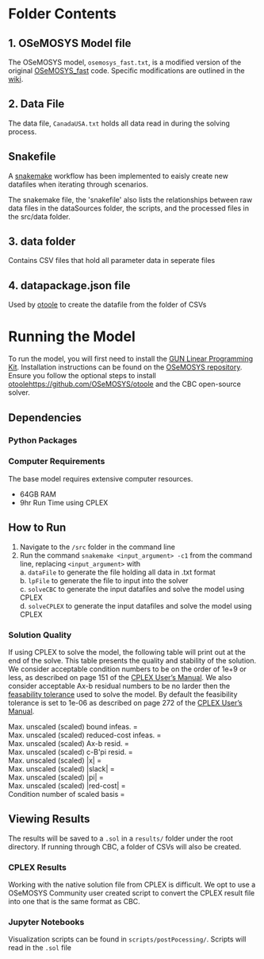 # Folder Contents

## 1. OSeMOSYS Model file 
The OSeMOSYS model, `osemosys_fast.txt`, is a modified version of the original [OSeMOSYS_fast](https://github.com/OSeMOSYS/OSeMOSYS_GNU_MathProg/tree/master/src#installation) code. Specific modifications are outlined in the [wiki](https://github.com/DeltaE/Canada-U.S.-ElecTrade/wiki). 

## 2. Data File 
The data file, `CanadaUSA.txt` holds all data read in during the solving process. 

## Snakefile
A [snakemake](https://snakemake.readthedocs.io/en/stable/) workflow has been implemented to eaisly create new datafiles when iterating through scenarios.

The snakemake file, the 'snakefile' also lists the relationships between raw data files in the dataSources folder, the scripts, and the processed files in the src/data folder.

## 3. data folder 
Contains CSV files that hold all parameter data in seperate files 

## 4. datapackage.json file 
Used by [otoole](https://github.com/OSeMOSYS/otoole) to create the datafile from the folder of CSVs

# Running the Model
To run the model, you will first need to install the [GUN Linear Programming Kit](https://www.gnu.org/software/glpk/). Installation instructions can be found on the [OSeMOSYS repository](https://github.com/OSeMOSYS/OSeMOSYS_GNU_MathProg/tree/master/src#installation). Ensure you follow the optional steps to install [otoole]()https://github.com/OSeMOSYS/otoole and the CBC open-source solver. 

## Dependencies 
### Python Packages 


### Computer Requirements
The base model requires extensive computer resources. 
- 64GB RAM 
- 9hr Run Time using CPLEX 

## How to Run 
1. Navigate to the `/src` folder in the command line 
2. Run the command `snakemake <input_argument> -c1` from the command line, replacing `<input_argument>` with  
a.  `dataFile` to generate the file holding all data in .txt format  
b.  `lpFile` to generate the file to input into the solver  
c.  `solveCBC` to generate the input datafiles and solve the model using CPLEX  
d. `solveCPLEX` to generate the input datafiles and solve the model using CPLEX

### Solution Quality 
If using CPLEX to solve the model, the following table will print out at the end of the solve. This table presents the quality and stability of the solution. We consider acceptable condition numbers to be on the order of 1e+9 or less, as described on page 151 of the [CPLEX User’s Manual](https://perso.ensta-paris.fr/~diam/ro/online/cplex/cplex1271_pdfs/usrcplex.pdf). We also consider acceptable Ax-b residual numbers to be no larder then the [feasability tolerance](http://www-eio.upc.edu/lceio/manuals/cplex-11/html/refparameterscplex/refparameterscplex47.html) used to solve the model. By default the feasibility tolerance is set to 1e-06 as described on page 272 of the [CPLEX User’s Manual](https://perso.ensta-paris.fr/~diam/ro/online/cplex/cplex1271_pdfs/usrcplex.pdf). 

Max. unscaled (scaled) bound infeas.        =  
Max. unscaled (scaled) reduced-cost infeas. =  
Max. unscaled (scaled) Ax-b resid.          =  
Max. unscaled (scaled) c-B'pi resid.        =  
Max. unscaled (scaled) |x|                  =  
Max. unscaled (scaled) |slack|              =  
Max. unscaled (scaled) |pi|                 =  
Max. unscaled (scaled) |red-cost|           =  
Condition number of scaled basis            =  

## Viewing Results 
The results will be saved to a `.sol` in a `results/` folder under the root directory. If running through CBC, a folder of CSVs will also be created.

### CPLEX Results
Working with the native solution file from CPLEX is difficult. We opt to use a OSeMOSYS Community user created script to convert the CPLEX result file into one that is the same format as CBC. 

### Jupyter Notebooks 
Visualization scripts can be found in `scripts/postPocessing/`. Scripts will read in the `.sol` file 